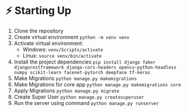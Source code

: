 # ⚡ Starting Up
1. Clone the repository
2. Create virtual environment `python -m venv venv`
3. Activate virtual environment:
    - Windows: `venv/Scripts/activate`
    - Linux: `source venv/bin/activate`
4. Install the project dependencies `pip install django faker djangorestframework django-cors-headers opencv-python-headless numpy scikit-learn facenet-pytorch deepface tf-keras`
5. Make Migrations `python manage.py makemigrations`
6. Make Migrations for core app  `python manage.py makemigrations core`
7. Apply Migrations `python manage.py migrate`
8. Create Super User `python manage.py createsuperuser`
9. Run the server using command `python manage.py runserver`
